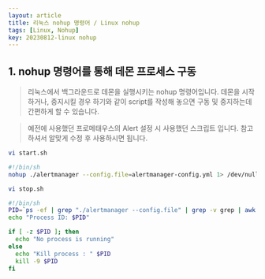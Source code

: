 ```yaml
---
layout: article
title: 리눅스 nohup 명령어 / Linux nohup
tags: [Linux, Nohup]
key: 20230812-linux nohup
---
```


## 1. nohup 명령어를 통해 데몬 프로세스 구동

> 리눅스에서 백그라운드로 데몬을 실행시키는 nohup 명령어입니다.
> 데몬을 시작하거나, 중지시킬 경우 하기와 같이 script를 작성해 놓으면
> 구동 및 중지하는데 간편하게 할 수 있습니다.

> 예전에 사용했던 프로메태우스의 Alert 설정 시 사용했던 스크립트 입니다.
> 참고하셔서 알맞게 수정 후 사용하시면 됩니다.
 
```bash
vi start.sh

#!/bin/sh
nohup ./alertmanager --config.file=alertmanager-config.yml 1> /dev/null 2>&1 &
```

```bash
vi stop.sh

#!/bin/sh
PID=`ps -ef | grep "./alertmanager --config.file" | grep -v grep | awk '{print $2}'`
echo "Process ID: $PID"

if [ -z $PID ]; then
  echo "No process is running"
else
  echo "Kill process : " $PID
  kill -9 $PID
fi
```